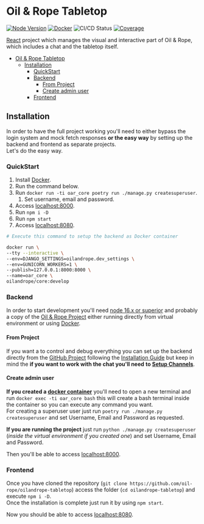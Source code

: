 
# Oil &amp; Rope Tabletop

[![Node Version](https://img.shields.io/badge/Node-16.x+-green.svg)](https://nodejs.org/en/download/)
[![Docker](https://img.shields.io/badge/Docker-latest-blue.svg)](https://docs.docker.com/get-docker/)
![CI/CD Status](https://github.com/oil-rope/oilandrope-tabletop/actions/workflows/node.yml/badge.svg)
[![Coverage](https://codecov.io/gh/oil-rope/oilandrope-tabletop/branch/develop/graph/badge.svg)](https://app.codecov.io/gh/oil-rope/oilandrope-tabletop/tree/develop/)

[React](https://reactjs.org/) project which manages the visual and
interactive part of Oil &amp; Rope, which includes a chat and the
tabletop itself.

- [Oil &amp; Rope Tabletop](#oil--rope-tabletop)
  - [Installation](#installation)
    - [QuickStart](#quickstart)
    - [Backend](#backend)
      - [From Project](#from-project)
      - [Create admin user](#create-admin-user)
    - [Frontend](#frontend)

## Installation

In order to have the full project working you'll need to either bypass
the login system and mock fetch responses **or the easy way** by
setting up the backend and frontend as separate projects.  
Let's do the easy way.

### QuickStart

1. Install [Docker](https://docs.docker.com/get-docker/).
2. Run the command below.
3. Run `docker run -ti oar_core poetry run ./manage.py createsuperuser`.
   1. Set username, email and password.
4. Access [localhost:8000](http://localhost:8000).
5. Run `npm i -D`
6. Run `npm start`
7. Access [localhost:8080](http://localhost:8080).

```bash
# Execute this command to setup the backend as Docker container

docker run \
--tty --interactive \
--env=DJANGO_SETTINGS=oilandrope.dev_settings \
--env=GUNICORN_WORKERS=1 \
--publish=127.0.0.1:8000:8000 \
--name=oar_core \
oilandrope/core:develop
```

### Backend

In order to start development you'll need
[node 16.x or superior](https://nodejs.org/en/download/) and probably a
copy of the
[Oil &amp; Rope Project](https://github.com/oil-rope/oil-and-rope/)
either running directly from virtual environment or using
[Docker](https://hub.docker.com/r/oilandrope/core).

#### From Project

If you want a to control and debug everything you can set up the backend
directly from the
[GitHub Project](https://github.com/oil-rope/oil-and-rope/) following
the [Installation Guide](https://github.com/oil-rope/oil-and-rope/#installation)
but keep in mind the **if you want to work with the chat you'll need**
**to [Setup Channels](https://github.com/oil-rope/oil-and-rope/#optional-setup-channels)**.

#### Create admin user

**If you created a [docker container](#quickstart)** you'll need to open a
new terminal and run `docker exec -ti oar_core bash` this will create a
bash terminal inside the container so you can execute any command you
want.  
For creating a superuser user just run
`poetry run ./manage.py createsuperuser` and set Username, Email and
Password as requested.

**If you are running the project** just run
`python ./manage.py createsuperuser` (*inside the virtual environment if you created one*) and set Username, Email and Password.

Then you'll be able to access [localhost:8000](http://localhost:8000/).

### Frontend

Once you have cloned the repository
(`git clone https://github.com/oil-rope/oilandrope-tabletop`) access
the folder (`cd oilandrope-tabletop`) and execute `npm i -D`.  
Once the installation is complete just run it by using `npm start`.

Now you should be able to access [localhost:8080](http://localhost:8080).
